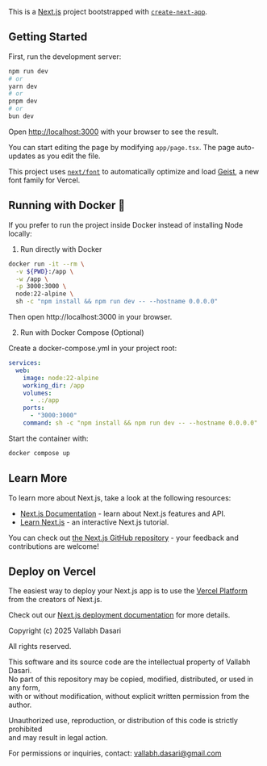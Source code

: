 This is a [Next.js](https://nextjs.org) project bootstrapped with [`create-next-app`](https://nextjs.org/docs/app/api-reference/cli/create-next-app).

## Getting Started

First, run the development server:

```bash
npm run dev
# or
yarn dev
# or
pnpm dev
# or
bun dev
```

Open [http://localhost:3000](http://localhost:3000) with your browser to see the result.

You can start editing the page by modifying `app/page.tsx`. The page auto-updates as you edit the file.

This project uses [`next/font`](https://nextjs.org/docs/app/building-your-application/optimizing/fonts) to automatically optimize and load [Geist](https://vercel.com/font), a new font family for Vercel.

## Running with Docker 🐳

If you prefer to run the project inside Docker instead of installing Node locally:

1. Run directly with Docker

```bash
docker run -it --rm \
  -v ${PWD}:/app \
  -w /app \
  -p 3000:3000 \
  node:22-alpine \
  sh -c "npm install && npm run dev -- --hostname 0.0.0.0"
```
Then open http://localhost:3000 in your browser.

2. Run with Docker Compose (Optional)

Create a docker-compose.yml in your project root:

```yaml
services:
  web:
    image: node:22-alpine
    working_dir: /app
    volumes:
      - .:/app
    ports:
      - "3000:3000"
    command: sh -c "npm install && npm run dev -- --hostname 0.0.0.0"
```

Start the container with:

```bash
docker compose up
```


## Learn More

To learn more about Next.js, take a look at the following resources:

- [Next.js Documentation](https://nextjs.org/docs) - learn about Next.js features and API.
- [Learn Next.js](https://nextjs.org/learn) - an interactive Next.js tutorial.

You can check out [the Next.js GitHub repository](https://github.com/vercel/next.js) - your feedback and contributions are welcome!

## Deploy on Vercel

The easiest way to deploy your Next.js app is to use the [Vercel Platform](https://vercel.com/new?utm_medium=default-template&filter=next.js&utm_source=create-next-app&utm_campaign=create-next-app-readme) from the creators of Next.js.

Check out our [Next.js deployment documentation](https://nextjs.org/docs/app/building-your-application/deploying) for more details.

Copyright (c) 2025 Vallabh Dasari

All rights reserved.

This software and its source code are the intellectual property of Vallabh Dasari.  
No part of this repository may be copied, modified, distributed, or used in any form,  
with or without modification, without explicit written permission from the author.

Unauthorized use, reproduction, or distribution of this code is strictly prohibited  
and may result in legal action.

For permissions or inquiries, contact: vallabh.dasari@gmail.com
